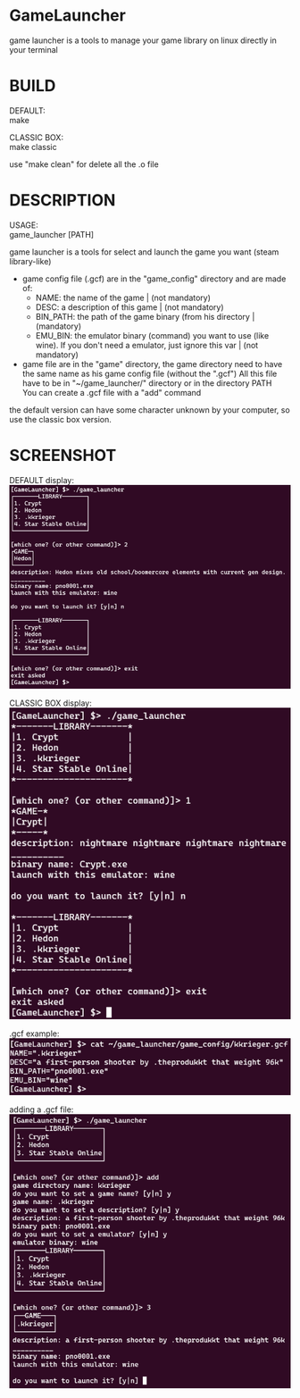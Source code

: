 # GameLauncher
game launcher is a tools to manage your game library on linux directly in your terminal

# BUILD
DEFAULT:\
  make

CLASSIC BOX:\
  make classic
  
use "make clean" for delete all the .o file

# DESCRIPTION
USAGE:\
  game_launcher [PATH]

game launcher is a tools for select and launch the game you want (steam library-like)
  - game config file (.gcf) are in the "game_config" directory and are made of:
    - NAME: the name of the game | (not mandatory)
    - DESC: a description of this game | (not mandatory)
    - BIN_PATH: the path of the game binary (from his directory | (mandatory)
    - EMU_BIN: the emulator binary (command) you want to use (like wine). If you don't need a emulator, just ignore this var | (not mandatory)
  - game file are in the "game" directory, the game directory need to have the same name as his game config file (without the ".gcf")
All this file have to be in "~/game_launcher/" directory or in the directory PATH\
You can create a .gcf file with a "add" command

the default version can have some character unknown by your computer, so use the classic box version.

# SCREENSHOT
DEFAULT display:\
![DEFAULT display screenshot](screenshot/better.png)

CLASSIC BOX display:\
![CLASSIC BOX display screenshot](screenshot/classic.png)

.gcf example:\
![cat of a gcf screenshot](screenshot/gcfexample.png)

adding a .gcf file:\
![adding a .gcf file screenshot](screenshot/add.png)
